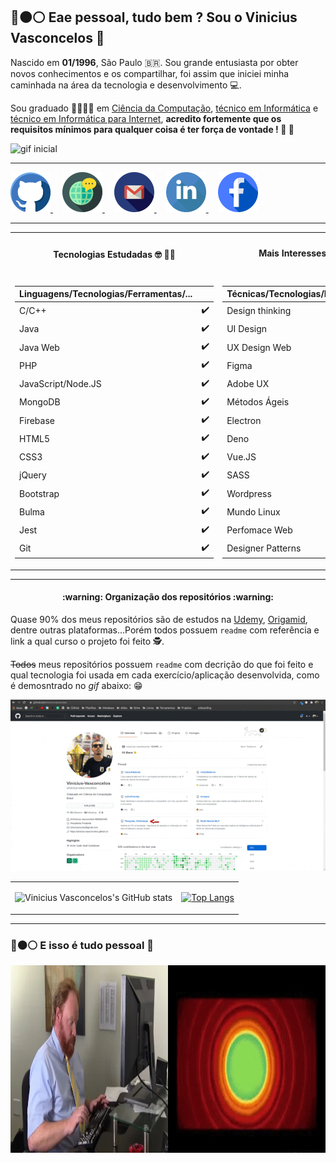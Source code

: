 ## :red_circle::black_circle::white_circle: Eae pessoal, tudo bem ? Sou o Vinicius Vasconcelos 👋

Nascido em **01/1996**, São Paulo :brazil:. Sou grande entusiasta por obter novos conhecimentos e os compartilhar,  foi assim que iniciei minha caminhada na área da tecnologia e desenvolvimento :computer:.

Sou graduado :man_student::man_technologist: em [Ciência da Computação](https://www.unoeste.br/graduacao/ciencia-computacao), [técnico em Informática](https://www.sp.senac.br/senac-presidente-prudente/cursos-tecnicos/curso-tecnico-em-informatica) e [técnico em Informática para Internet](https://www.sp.senac.br/senac-presidente-prudente/cursos-tecnicos/curso-tecnico-em-informatica-para-internet), **acredito fortemente que os requisitos mínimos para qualquer coisa é ter força de vontade ! :book: :muscle:**

![gif inicial](./images/init.gif)
 
---------------

<a style="margin-right: 15px;" href="https://github.com/vinicius-vasconcelos">
  <img width="64px" src="./images/github.png" />
</a>
<a style="margin-right: 15px;" href="https://vinicius-vasconcelos.github.io/">
  <img width="64px" src="./images/global.png">
</a>
<a style="margin-right: 15px;" href="mailto:viniciussouzav@gmail.com">
  <img width="64px" src="./images/gmail.png" />
</a>
<a style="margin-right: 15px;" href="https://www.linkedin.com/in/vinicius-vasconcelos-8828a416b/">
  <img width="64px" src="./images/linkedin.png" />
</a>
<a style="margin-right: 15px;" href="https://www.facebook.com/vinicius.vasconcelos.75457081/">
  <img width="64px" src="./images/facebook.png" />
</a>

---------------

<table>
<tr><th>
  
  #### Tecnologias Estudadas :nerd_face: :man_technologist:
  
</th><th>
  
#### Mais Interesses Meus :books: :rocket:

</th></tr>
<tr><td>

Linguagens/Tecnologias/Ferramentas/...   | |
--------- | ------
C/C++ | :heavy_check_mark: |
Java | :heavy_check_mark: |
Java Web | :heavy_check_mark: |
PHP | :heavy_check_mark: |
JavaScript/Node.JS | :heavy_check_mark: |
MongoDB | :heavy_check_mark: |
Firebase | :heavy_check_mark: |
HTML5 | :heavy_check_mark: |
CSS3 | :heavy_check_mark: |
jQuery | :heavy_check_mark: |
Bootstrap | :heavy_check_mark: |
Bulma | :heavy_check_mark: |
Jest | :heavy_check_mark: |
Git | :heavy_check_mark: |

</td><td>
  
Técnicas/Tecnologias/Ferramentas/...   | |
--------- | ------
Design thinking | :hourglass_flowing_sand: |
UI Design | :hourglass_flowing_sand: |
UX Design Web | :hourglass_flowing_sand: |
Figma | :hourglass_flowing_sand: |
Adobe UX | :hourglass_flowing_sand: |
Métodos Ágeis | :hourglass_flowing_sand: |
Electron | :hourglass_flowing_sand: |
Deno | :hourglass_flowing_sand: |
Vue.JS | :hourglass_flowing_sand: |
SASS | :hourglass_flowing_sand: |
Wordpress | :hourglass_flowing_sand: |
Mundo Linux | :hourglass_flowing_sand: |
Perfomace Web | :hourglass_flowing_sand: |
Designer Patterns | :hourglass_flowing_sand: |

</td></tr> </table>

---------------
<h4 align="center">
:warning: Organização dos repositórios :warning:
</h4>


Quase 90% dos meus repositórios são de estudos na [Udemy](https://www.udemy.com/pt/), [Origamid](https://www.origamid.com/), dentre outras plataformas...Porém todos possuem `readme` com referência e link a qual curso o projeto foi feito :detective:.

~~Todos~~ meus repositórios possuem `readme` com decrição do que foi feito e qual tecnologia foi usada em cada exercício/aplicação desenvolvida, como é demosntrado no *gif* abaixo: :grin:

![Gif De explicação](./images/gitgif.gif)

<table>
<tr><td>
  
 ![Vinicius Vasconcelos's GitHub stats](https://github-readme-stats.vercel.app/api?username=vinicius-vasconcelos&show_icons=true&theme=radical)
  
</td><td>
  
[![Top Langs](https://github-readme-stats.vercel.app/api/top-langs/?username=vinicius-vasconcelos&hide=Objective-C&layout=compact)](https://github.com/vinicius-vasconcelos/github-readme-stats)

</td></tr>
</table>

---------------

### :red_circle::black_circle::white_circle: E isso é tudo pessoal :call_me_hand:

<div style="display: flex;">
  <span>
    <img width="380" height="300"  src="./images/end.webp" />
  </span>
  <span>
    <img width="380" height="300"  src="./images/end2.webp" />
  </span>
</div>

<!-- > Icons made by [Freepik](https://www.freepik.com) -->
